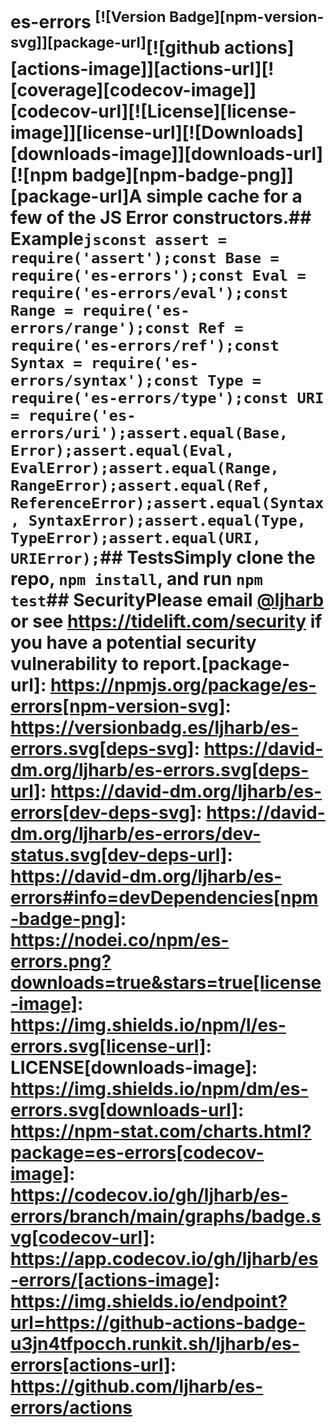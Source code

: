 # es-errors <sup>[![Version Badge][npm-version-svg]][package-url]</sup>[![github actions][actions-image]][actions-url][![coverage][codecov-image]][codecov-url][![License][license-image]][license-url][![Downloads][downloads-image]][downloads-url][![npm badge][npm-badge-png]][package-url]A simple cache for a few of the JS Error constructors.## Example```jsconst assert = require('assert');const Base = require('es-errors');const Eval = require('es-errors/eval');const Range = require('es-errors/range');const Ref = require('es-errors/ref');const Syntax = require('es-errors/syntax');const Type = require('es-errors/type');const URI = require('es-errors/uri');assert.equal(Base, Error);assert.equal(Eval, EvalError);assert.equal(Range, RangeError);assert.equal(Ref, ReferenceError);assert.equal(Syntax, SyntaxError);assert.equal(Type, TypeError);assert.equal(URI, URIError);```## TestsSimply clone the repo, `npm install`, and run `npm test`## SecurityPlease email [@ljharb](https://github.com/ljharb) or see https://tidelift.com/security if you have a potential security vulnerability to report.[package-url]: https://npmjs.org/package/es-errors[npm-version-svg]: https://versionbadg.es/ljharb/es-errors.svg[deps-svg]: https://david-dm.org/ljharb/es-errors.svg[deps-url]: https://david-dm.org/ljharb/es-errors[dev-deps-svg]: https://david-dm.org/ljharb/es-errors/dev-status.svg[dev-deps-url]: https://david-dm.org/ljharb/es-errors#info=devDependencies[npm-badge-png]: https://nodei.co/npm/es-errors.png?downloads=true&stars=true[license-image]: https://img.shields.io/npm/l/es-errors.svg[license-url]: LICENSE[downloads-image]: https://img.shields.io/npm/dm/es-errors.svg[downloads-url]: https://npm-stat.com/charts.html?package=es-errors[codecov-image]: https://codecov.io/gh/ljharb/es-errors/branch/main/graphs/badge.svg[codecov-url]: https://app.codecov.io/gh/ljharb/es-errors/[actions-image]: https://img.shields.io/endpoint?url=https://github-actions-badge-u3jn4tfpocch.runkit.sh/ljharb/es-errors[actions-url]: https://github.com/ljharb/es-errors/actions
